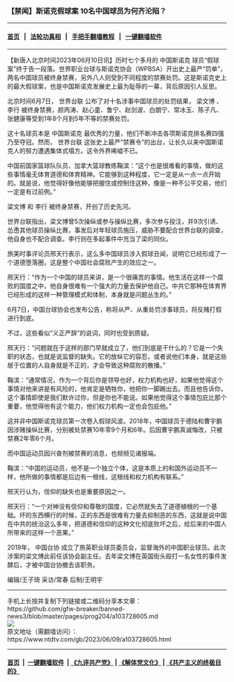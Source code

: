 ### 【禁闻】斯诺克假球案 10名中国球员为何齐沦陷？
------------------------

#### [首页](https://github.com/gfw-breaker/banned-news3/blob/master/README.md) &nbsp;&nbsp;|&nbsp;&nbsp; [法轮功真相](https://github.com/begood0513/basic/blob/master/README.md)  &nbsp;&nbsp;|&nbsp;&nbsp; [手把手翻墙教程](https://github.com/gfw-breaker/guides/wiki)  &nbsp;&nbsp;|&nbsp;&nbsp; [一键翻墙软件](https://github.com/gfw-breaker/nogfw/blob/master/README.md)  



<hr/>






<div><div class="post_content" itemprop="articleBody">
 <p>
  【新唐人北京时间2023年06月10日讯】历时七个多月的
  <ok href="https://www.ntdtv.com/gb/中国斯诺克.htm">
   中国斯诺克
  </ok>
  球员“假球案”终于告一段落。世界职业台球与斯诺克协会（WPBSA）开出史上最严“罚单”，两名中国球员被终身禁赛，另外八人则受到不同程度的禁赛处罚。这是斯诺克史上的最大假球案，也是中国斯诺克发展史上最为耻辱的一幕，背后原因引人反思。
 </p>
 <p>
  北京时间6月7日，
  <ok href="https://www.ntdtv.com/gb/世界台联.htm">
   世界台联
  </ok>
  公布了对十名涉事中国球员的处罚结果，
  <ok href="https://www.ntdtv.com/gb/梁文博.htm">
   梁文博
  </ok>
  、
  <ok href="https://www.ntdtv.com/gb/李行.htm">
   李行
  </ok>
  被终身禁赛，颜丙涛、赵心童、鲁宁、赵剑波、白朗宁、常冰玉、陈子凡、张健康等受到1年8个月到5年不等的禁赛处罚。
 </p>
 <p>
  这十名球员本是
  <ok href="https://www.ntdtv.com/gb/中国斯诺克.htm">
   中国斯诺克
  </ok>
  最优秀的力量，他们不断冲击各项斯诺克排名赛四强乃至夺冠。然而，
  <ok href="https://www.ntdtv.com/gb/世界台联.htm">
   世界台联
  </ok>
  这张史上最严“禁赛令”的出台，让长久以来中国斯诺克人的努力遭遇集体式塌方。这令外界唏嘘不已。
 </p>
 <p>
  中国前国家篮球队队员、加拿大篮球教练鞠滨：“这个也是很难看的事情，做的这些事情毫无体育道德和体育精神。它能够到这种程度，它一定是从一点一点开始的。就是说，他觉得好像他能够把握住或控制住这种，像是一种不公平交易，他们一定是有过前例。”
 </p>
 <p>
  <ok href="https://www.ntdtv.com/gb/梁文博.htm">
   梁文博
  </ok>
  和
  <ok href="https://www.ntdtv.com/gb/李行.htm">
   李行
  </ok>
  被终身禁赛，开创了历史先河。
 </p>
 <p>
  世界台联指出，梁文博曾5次操纵或参与操纵比赛，多次参与投注，并9次引诱、怂恿其他球员操纵比赛，事发后对年轻球员施压，威胁不要配合世界台联的调查，他自身也不配合调查。李行则在多起事件中充当了梁的同伙。
 </p>
 <p>
  旅美时事评论员邢天行表示，这么多中国球员涉入假球丑闻，说明它已经形成了一个道德堕落圈，这是整个中国社会腐败产生的效应之一。
 </p>
 <p>
  邢天行：“作为一个中国的球员来讲，是一个很痛苦的事情。他生活在这样一个腐败的国度之中，他自身很难有一个强大的力量去保护他自己。中共它那种在体育界已经形成的这样一种管理模式和体制，本身就是问题丛生的。”
 </p>
 <p>
  6月7日，中国台球协会也发布公告，称将从严、从重处罚涉事球员，将反赌打假进行到底。
 </p>
 <p>
  不过，这些看似“义正严辞”的说词，同时也受到质疑。
 </p>
 <p>
  邢天行：“问题就在于这样的部门早就成立了，他们到底是干什么的？它是一个失职的状态，也就是说监督的缺失。它的放纵它的容忍，或者说他们本身，就是这些居于位置的人自身就是不正的，才会导致这种腐败的散播。”
 </p>
 <p>
  鞠滨：“通常情况，作为一个背后你是领导也好，权力机构也好，如果他觉得这个事情对他来讲是有风险的，他肯定是牺牲你，他把你一脚踢出去。而且他告诉你，这个事情即使是我们默许过你，但是你也不能说。如果他觉得这个事情包庇比那个重要，他觉得他有这个能力，他们权力机构一定也会包庇他。”
 </p>
 <p>
  这并非中国斯诺克球员第一次卷入假球风波。2018年，中国球员于德陆和曹宇鹏因涉赌操纵比赛，分别被处禁赛10年零9个月和6年。后因曹宇鹏真诚悔改，只被禁赛2年零6个月。
 </p>
 <p>
  而中国运动员因兴奋剂被禁赛的消息，也频频见诸报端。
 </p>
 <p>
  鞠滨：“中国的运动员，他不是一个独立个体，这是本质上的和国外运动员不一样，他所做的事情都是后边有一根线，这根线和权力机构有联系。”
 </p>
 <p>
  邢天行认为，信仰的缺失也是重要原因之一。
 </p>
 <p>
  邢天行：“一个对神没有信仰和尊敬的国度，它必然就失去了道德植根的一个基础。坏的东西横行的时候，正的东西是很难有力量去抑制恶的东西，这就是说中国在中共的统治这么多年，把道德和信仰的这种文化彻底败坏之后，给后来的中国人所带来的这样一个恶果。”
 </p>
 <p>
  2019年，
  <ok href="https://www.ntdtv.com/gb/中国台协.htm">
   中国台协
  </ok>
  成立了旅英职业球员委员会，监督海外的中国职业球员。此次涉案的梁文博此前任该协会副主任。去年梁文博在英国街头殴打一名女性的事件发酵后，才被中国台协撤去该职务。
 </p>
 <p>
  编辑/王子琦 采访/常春 后制/王明宇
 </p>
 <div class="single_ad">
 </div>
</div>
</div>
<hr/>
手机上长按并复制下列链接或二维码分享本文章：<br/>
https://github.com/gfw-breaker/banned-news3/blob/master/pages/prog204/a103728605.md <br/>
<a href='https://github.com/gfw-breaker/banned-news3/blob/master/pages/prog204/a103728605.md'><img src='https://github.com/gfw-breaker/banned-news3/blob/master/pages/prog204/a103728605.md.png'/></a> <br/>
原文地址（需翻墙访问）：https://www.ntdtv.com/gb/2023/06/09/a103728605.html


------------------------
#### [首页](https://github.com/gfw-breaker/banned-news3/blob/master/README.md) &nbsp;|&nbsp; [一键翻墙软件](https://github.com/gfw-breaker/nogfw/blob/master/README.md) &nbsp;| [《九评共产党》](https://github.com/gfw-breaker/9ping.md/blob/master/README.md#九评之一评共产党是什么) | [《解体党文化》](https://github.com/gfw-breaker/jtdwh.md/blob/master/README.md) | [《共产主义的终极目的》](https://github.com/gfw-breaker/gczydzjmd.md/blob/master/README.md)


<img src='http://gfw-breaker.win/banned-news3/pages/prog204/a103728605.md' width='0px' height='0px'/>